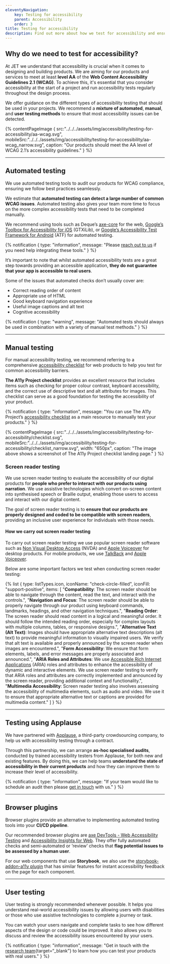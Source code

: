 ```yaml
---
eleventyNavigation:
    key: Testing for accessibility
    parent: Accessibility
    order: 3
title: Testing for accessibility
description: Find out more about how we test for accessibility and ensure that our products meet accessibility standards.
---
```


## Why do we need to test for accessibility?

At JET we understand that accessibility is crucial when it comes to designing and building products. We are aiming for our products and services to meet at least **level AA** of the **Web Content Accessibility Guidelines 2.1 (WCAG)**. To achieve this, it's essential that you consider accessibility at the start of a project and run accessibility tests regularly throughout the design process.

We offer guidance on the different types of accessibility testing that should be used in your projects. We recommend a **mixture of automated**, **manual**, and **user testing methods** to ensure that most accessibility issues can be detected.

{% contentPageImage {
    src:"../../../assets/img/accessibility/testing-for-accessibility/aa-wcag.svg",
    mobileSrc:"../../../assets/img/accessibility/testing-for-accessibility/aa-wcag_narrow.svg",
    caption: "Our products should meet the AA level of WCAG 2.1’s accessibility guidelines."
} %}

---

## Automated testing

We use automated testing tools to audit our products for WCAG compliance, ensuring we follow best practices seamlessly.

We estimate that **automated testing can detect a large number of common WCAG issues**. Automated testing also gives your team more time to focus on the more complex accessibility tests that need to be completed manually.

We recommend using tools such as Deque’s [axe-core](https://www.deque.com/axe/) for the web, [Google’s Toolbox for Accessibility for iOS](https://github.com/google/GTXiLib) (GTXiLib), or [Google’s Accessibility Test Framework for Android](https://github.com/google/Accessibility-Test-Framework-for-Android) (ATF) for automated testing.

{% notification {
  type: "information",
  message: "Please [reach out to us](/support/contact-us/) if you need help integrating these tools."
} %}

It’s important to note that whilst automated accessibility tests are a great step towards providing an accessible application, **they do not guarantee that your app is accessible to real users**.

Some of the issues that automated checks don’t usually cover are:
- Correct reading order of content
- Appropriate use of HTML
- Good keyboard navigation experience
- Useful image captions and alt text
- Cognitive accessibility

{% notification {
  type: "warning",
  message: "Automated tests should always be used in combination with a variety of manual test methods."
} %}

---

## Manual testing

For manual accessibility testing, we recommend referring to a comprehensive [accessibility checklist](https://www.a11yproject.com/checklist/) for web products to help you test for common accessibility barriers.

**The A11y Project checklist** provides an excellent resource that includes items such as checking for proper colour contrast, keyboard accessibility, and the correct use of descriptive text and alt attributes for images. This checklist can serve as a good foundation for testing the accessibility of your product.

{% notification {
  type: "information",
  message: "You can use The A11y Project’s [accessibility checklist](https://www.a11yproject.com/checklist/) as a main resource to manually test your products."
} %}

{% contentPageImage {
    src:"../../../assets/img/accessibility/testing-for-accessibility/checklist.svg",
    mobileSrc:"../../../assets/img/accessibility/testing-for-accessibility/checklist_narrow.svg",
    width: "650px",
    caption: "The image above shows a screenshot of The A11y Project checklist landing page."
} %}

### Screen reader testing

We use screen reader testing to evaluate the accessibility of our digital products for **people who prefer to interact with our products using narration**. We use assistive technologies which convert on-screen content into synthesised speech or Braille output, enabling those users to access and interact with our digital content.

The goal of screen reader testing is to **ensure that our products are properly designed and coded to be compatible with screen readers**, providing an inclusive user experience for individuals with those needs.

#### How we carry out screen reader testing

To carry out screen reader testing we use popular screen reader software such as [Non Visual Desktop Access](https://www.nvaccess.org/about-nvda/) (NVDA) and [Apple Voiceover](https://support.apple.com/en-gb/guide/voiceover/welcome/mac) for desktop products. For mobile products, we use [TalkBack](https://support.google.com/accessibility/android/answer/6283677?hl=en-GB) and [Apple Voiceover](https://support.apple.com/en-gb/guide/voiceover/welcome/mac).

Below are some important factors we test when conducting screen reader testing:

{% list {
    type: listTypes.icon,
    iconName: "check-circle-filled",
    iconFill: "support-positive",
    items: [
        "**Compatibility**: The screen reader should be able to navigate through the content, read the text, and interact with the controls.",
        "**Navigation and Focus**: The screen reader should be able to properly navigate through our product using keyboard commands, landmarks, headings, and other navigation techniques.",
        "**Reading Order**: The screen reader should read content in a logical and meaningful order. It should follow the intended reading order, especially for complex layouts with multiple columns, tables, or responsive designs.",
        "**Alternative Text (Alt Text)**: Images should have appropriate alternative text descriptions (alt text) to provide meaningful information to visually impaired users. We verify that alt text is available and properly announced by the screen reader when images are encountered.",
        "**Form Accessibility**: We ensure that form elements, labels, and error messages are properly associated and announced.",
        "**ARIA Roles and Attributes**: We use [Accessible Rich Internet Applications](https://www.w3.org/WAI/standards-guidelines/aria/) (ARIA) roles and attributes to enhance the accessibility of dynamic and interactive elements. We use screen reader testing to verify that ARIA roles and attributes are correctly implemented and announced by the screen reader, providing additional context and functionality.",
        "**Multimedia Accessibility**: Screen reader testing also involves assessing the accessibility of multimedia elements, such as audio and video. We use it to ensure that appropriate alternative text or captions are provided for multimedia content."
    ]
} %}

---

## Testing using Applause

We have partnered with [Applause](https://www.applause.com/), a third-party crowdsourcing company, to help us with accessibility testing through a contract.

Through this partnership, we can arrange **as-hoc specialised audits**, conducted by trained accessibility testers from Applause, for both new and existing features. By doing this, we can help teams **understand the state of accessibility in their current products** and how they can improve them to increase their level of accessibility.

{% notification {
  type: "information",
  message: "If your team would like to schedule an audit then please [get in touch](/support/contact-us/) with us."
} %}

---

## Browser plugins

Browser plugins provide an alternative to implementing automated testing tools into your **CI/CD pipeline**.

Our recommended browser plugins are [axe DevTools - Web Accessibility Testing](https://www.deque.com/axe/devtools/) and [Accessibility Insights for Web](https://accessibilityinsights.io/docs/web/overview/). They offer fully automated checks and semi-automated or ‘review’ checks that **flag potential issues to be assessed by a human user**.

For our web components that use **Storybook**, we also use the [storybook-addon-a11y plugin](https://storybook.js.org/addons/@storybook/addon-a11y) that has similar features for instant accessibility feedback on the page for each component.

---

## User testing

User testing is strongly recommended whenever possible. It helps you understand real-world accessibility issues by allowing users with disabilities or those who use assistive technologies to complete a journey or task.

You can watch your users navigate and complete tasks to see how different aspects of the design or code could be improved. It also allows you to discuss and review the accessibility issues encountered by your users.

{% notification {
  type: "information",
  message: "Get in touch with the [research team](https://justeat.slack.com/archives/CD0M5FRRV){target=“_blank”} to learn how you can test your products with real users."
} %}



